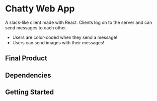 Chatty Web App
==============

A slack-like client made with React. Clients log on to the server and can send messages to each other. 
- Users are color-coded when they send a message!
- Users can send images with their messages! 

## Final Product


## Dependencies


## Getting Started